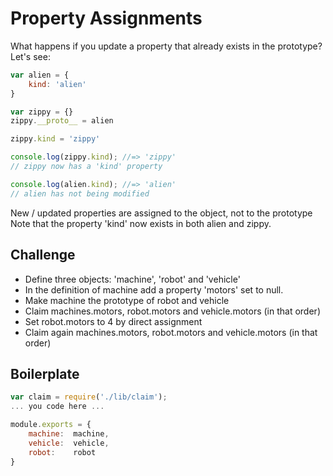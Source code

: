Property Assignments
====================

What happens if you update a property that already exists in the prototype? Let's see:

```js
var alien = {
	kind: 'alien'
}

var zippy = {}
zippy.__proto__ = alien

zippy.kind = 'zippy'

console.log(zippy.kind); //=> 'zippy'
// zippy now has a 'kind' property

console.log(alien.kind); //=> 'alien'
// alien has not being modified
```

New / updated properties are assigned to the object, not to the prototype
Note that the property 'kind' now exists in both alien and zippy.

Challenge
---------

- Define three objects: 'machine', 'robot' and 'vehicle'
- In the definition of machine add a property 'motors' set to null.
- Make machine the prototype of robot and vehicle
- Claim machines.motors, robot.motors and vehicle.motors (in that order)
- Set robot.motors to 4 by direct assignment
- Claim again machines.motors, robot.motors and vehicle.motors (in that order)

Boilerplate
-----------

```js
var claim = require('./lib/claim');
... you code here ...

module.exports = {
	machine:  machine,
	vehicle:  vehicle,
	robot:    robot
}
```
